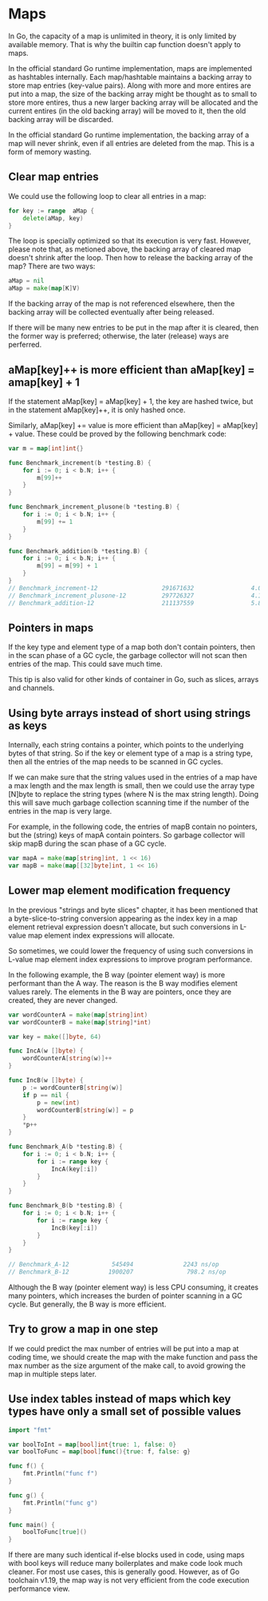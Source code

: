 # Maps

In Go, the capacity of a map is unlimited in theory, it is only limited by available memory. That is why the builtin cap function doesn't apply to maps.

In the official standard Go runtime implementation, maps are implemented as hashtables internally. Each map/hashtable maintains a backing array to store map entries (key-value pairs). Along with more and more entires are put into a map, the size of the backing array might be thought as to small to store more entires, thus a new larger backing array will be allocated and the current entires (in the old backing array) will be moved to it, then the old backing array will be discarded.  

In the official standard Go runtime implementation, the backing array of a map will never shrink, even if all entries are deleted from the map. This is a form of memory wasting.

## Clear map entries

We could use the following loop to clear all entries in a map:

```go
for key := range  aMap {
    delete(aMap, key)
}
```

The loop is specially optimized so that its execution is very fast. However, please note that, as metioned above, the backing array of cleared map doesn't shrink after the loop. Then how to release the backing array of the map? There are two ways:

```go
aMap = nil
aMap = make(map[K]V)
```

If the backing array of the map is not referenced elsewhere, then the backing array will be collected eventually after being released.

If there will be many new entries to be put in the map after it is cleared, then the former way is preferred; otherwise, the later (release) ways are perferred.

## aMap[key]++ is more efficient than aMap[key] = amap[key] + 1

If the statement aMap[key] = aMap[key] + 1, the key are hashed twice, but in the statement aMap[key]++, it is only hashed once.
 
Similarly, aMap[key] += value is more efficient than  aMap[key] = aMap[key] + value. These could be proved by the following benchmark code:

```go
var m = map[int]int{}

func Benchmark_increment(b *testing.B) {
	for i := 0; i < b.N; i++ {
		m[99]++
	}
}

func Benchmark_increment_plusone(b *testing.B) {
	for i := 0; i < b.N; i++ {
		m[99] += 1
	}
}

func Benchmark_addition(b *testing.B) {
	for i := 0; i < b.N; i++ {
		m[99] = m[99] + 1
	}
}
// Benchmark_increment-12                  291671632                4.097 ns/op           0 B/op          0 allocs/op
// Benchmark_increment_plusone-12          297726327                4.148 ns/op           0 B/op          0 allocs/op
// Benchmark_addition-12                   211137559                5.849 ns/op           0 B/op          0 allocs/op
```

## Pointers in maps

If the key type and element type of a map both don't contain pointers, then in the scan phase of a GC cycle, the garbage collector will not scan then entries of the map. This could save much time.

This tip is also valid for other kinds of container in Go, such as slices, arrays and channels.

## Using byte arrays instead of short using strings as keys

Internally, each string contains a pointer, which points to the underlying bytes of that string. So if the key or element type of a map is a string type, then all the entries of the map needs to be scanned in GC cycles. 

If we can make sure that the string values used in the entries of a map have a max length and the max length is small, then we could use the array type [N]byte to replace the string types (where N is the max string length). Doing this will save much garbage collection scanning time if the number of the entries in the map is very large.

For example, in the following code, the entries of mapB contain no pointers, but the (string) keys of mapA contain pointers. So garbage collector will skip mapB during the scan phase of a GC cycle.

```go
var mapA = make(map[string]int, 1 << 16)
var mapB = make(map[[32]byte]int, 1 << 16)
```

## Lower map element modification frequency

In the previous "strings and byte slices" chapter, it has been mentioned that a byte-slice-to-string conversion appearing as the index key in a map element retrieval expression doesn't allocate, but such conversions in L-value map element index expressions will allocate.

So sometimes, we could lower the frequency of using such conversions in L-value map element index expressions to improve program performance.

In the following example, the B way (pointer element way) is more performant than the A way. The reason is the B way modifies element values rarely. The elements in the B way are pointers, once they are created, they are never changed.

```go
var wordCounterA = make(map[string]int)
var wordCounterB = make(map[string]*int)

var key = make([]byte, 64)

func IncA(w []byte) {
	wordCounterA[string(w)]++
}

func IncB(w []byte) {
	p := wordCounterB[string(w)]
	if p == nil {
		p = new(int)
		wordCounterB[string(w)] = p
	}
	*p++
}

func Benchmark_A(b *testing.B) {
	for i := 0; i < b.N; i++ {
		for i := range key {
			IncA(key[:i])
		}
	}
}

func Benchmark_B(b *testing.B) {
	for i := 0; i < b.N; i++ {
		for i := range key {
			IncB(key[:i])
		}
	}
}

// Benchmark_A-12            545494              2243 ns/op            2336 B/op         62 allocs/op
// Benchmark_B-12           1900207               798.2 ns/op             0 B/op          0 allocs/op
```

Although the B way (pointer element way) is less CPU consuming, it creates many pointers, which increases the burden of pointer scanning in a GC cycle. But generally, the B way is more efficient.

## Try to grow a map in one step

If we could predict the max number of entries will be put into a map at coding time, we should create the map with the make function and pass the max number as the size argument of the make call, to avoid growing the map in multiple steps later.

## Use index tables instead of maps which key types have only a small set of possible values

```go
import "fmt"

var boolToInt = map[bool]int{true: 1, false: 0}
var boolToFunc = map[bool]func(){true: f, false: g}

func f() {
	fmt.Println("func f")
}

func g() {
	fmt.Println("func g")
}

func main() {
	boolToFunc[true]()
}
```

If there are many such identical if-else blocks used in code, using maps with bool keys will reduce many boilerplates and make code look much cleaner. For most use cases, this is generally good. However, as of Go toolchain v1.19, the map way is not very efficient from the code execution performance view.
